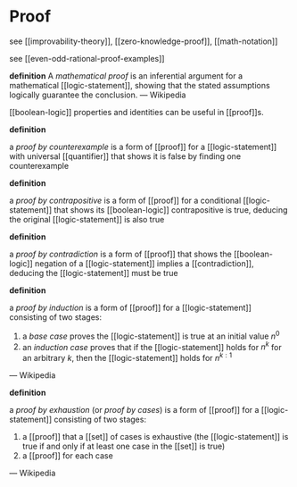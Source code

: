 # Proof

see [[improvability-theory]], [[zero-knowledge-proof]], [[math-notation]]

see [[even-odd-rational-proof-examples]]

**definition** A _mathematical proof_ is an inferential argument for a mathematical [[logic-statement]], showing that the stated assumptions logically guarantee the conclusion. &mdash; Wikipedia

[[boolean-logic]] properties and identities can be useful in [[proof]]s.

**definition**

a _proof by counterexample_ is a form of [[proof]] for a [[logic-statement]] with universal [[quantifier]] that shows it is false by finding one counterexample

**definition**

a _proof by contrapositive_ is a form of [[proof]] for a conditional [[logic-statement]] that shows its [[boolean-logic]] contrapositive is true, deducing the original [[logic-statement]] is also true

**definition**

a _proof by contradiction_ is a form of [[proof]] that shows the [[boolean-logic]] negation of a [[logic-statement]] implies a [[contradiction]], deducing the [[logic-statement]] must be true

**definition**

a _proof by induction_ is a form of [[proof]] for a [[logic-statement]] consisting of two stages:

1.  a _base case_ proves the [[logic-statement]] is true at an initial value $n^0$
2.  an _induction case_ proves that if the [[logic-statement]] holds for $n^k$ for an arbitrary $k$, then the [[logic-statement]] holds for $n^{k : 1}$

&mdash; Wikipedia

**definition**

a _proof by exhaustion_ (or _proof by cases_) is a form of [[proof]] for a [[logic-statement]] consisting of two stages:

1.  a [[proof]] that a [[set]] of cases is exhaustive (the [[logic-statement]] is true if and only if at least one case in the [[set]] is true)
2.  a [[proof]] for each case

&mdash; Wikipedia
